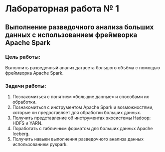 # Лабораторная работа № 1

## Выполнение разведочного анализа больших данных с использованием фреймворка Apache Spark

### Цель работы:
Выполнить разведочный анализ датасета большого объёма с помощью фреймворка Apache Spark.

### Задачи работы:
1. Познакомиться с понятием «большие данные» и способами их обработки.
2. Познакомиться с инструментом Apache Spark и возможностями, которые он предоставляет для обработки больших данных.
3. Получить представление об инструментах экосистемы Hadoop: HDFS и YARN.
4. Поработать с табличным форматом для больших данных Apache Iceberg.
5. Получить навыки выполнения разведочного анализа данных использованием pyspark.
